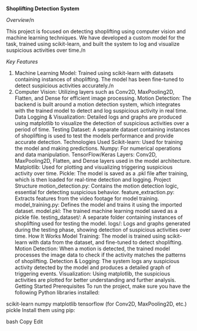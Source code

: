 **Shoplifting Detection System**

*Overview*/n

This project is focused on detecting shoplifting using computer vision and machine learning techniques. We have developed a custom model for the task, trained using scikit-learn, and built the system to log and visualize suspicious activities over time./n

*Key Features*

1. Machine Learning Model: Trained using scikit-learn with datasets containing instances of shoplifting. The model has been fine-tuned to detect suspicious activities accurately./n
2. Computer Vision: Utilizing layers such as Conv2D, MaxPooling2D, Flatten, and Dense for efficient image processing.
Motion Detection: The backend is built around a motion detection system, which integrates with the trained model to detect and log suspicious activity in real time.
Data Logging & Visualization: Detailed logs and graphs are produced using matplotlib to visualize the detection of suspicious activities over a period of time.
Testing Dataset: A separate dataset containing instances of shoplifting is used to test the models performance and provide accurate detection.
Technologies Used
Scikit-learn: Used for training the model and making predictions.
Numpy: For numerical operations and data manipulation.
TensorFlow/Keras Layers: Conv2D, MaxPooling2D, Flatten, and Dense layers used in the model architecture.
Matplotlib: Used for plotting and visualizing triggering suspicious activity over time.
Pickle: The model is saved as a .pkl file after training, which is then loaded for real-time detection and logging.
Project Structure
motion_detection.py: Contains the motion detection logic, essential for detecting suspicious behavior.
feature_extraction.py: Extracts features from the video footage for model training.
model_training.py: Defines the model and trains it using the imported dataset.
model.pkl: The trained machine learning model saved as a pickle file.
testing_dataset/: A separate folder containing instances of shoplifting used for testing the model.
logs/: Logs and graphs generated during the testing phase, showing detection of suspicious activities over time.
How It Works
Model Training: The model is trained using scikit-learn with data from the dataset, and fine-tuned to detect shoplifting.
Motion Detection: When a motion is detected, the trained model processes the image data to check if the activity matches the patterns of shoplifting.
Detection & Logging: The system logs any suspicious activity detected by the model and produces a detailed graph of triggering events.
Visualization: Using matplotlib, the suspicious activities are plotted for better understanding and further analysis.
Getting Started
Prerequisites
To run the project, make sure you have the following Python libraries installed:

scikit-learn
numpy
matplotlib
tensorflow (for Conv2D, MaxPooling2D, etc.)
pickle
Install them using pip:

bash
Copy
Edit
